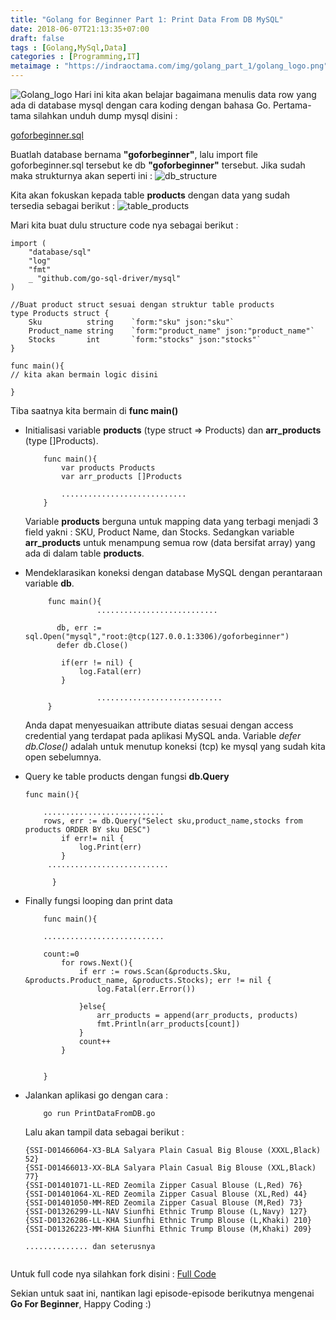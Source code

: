 ```yaml
---
title: "Golang for Beginner Part 1: Print Data From DB MySQL"
date: 2018-06-07T21:13:35+07:00
draft: false
tags : [Golang,MySql,Data]
categories : [Programming,IT]
metaimage : "https://indraoctama.com/img/golang_part_1/golang_logo.png"
---
```

![Golang_logo](/img/golang_part_1/golang_logo.png)
Hari ini kita akan belajar bagaimana menulis data row yang ada di database mysql dengan cara koding dengan bahasa Go.
Pertama-tama silahkan unduh dump mysql disini :

[goforbeginner.sql](https://github.com/indraoct/go-for-beginner/blob/master/goforbeginner.sql)

Buatlah database bernama **"goforbeginner"**, lalu import file goforbeginner.sql tersebut ke db **"goforbeginner"** tersebut. Jika sudah
maka strukturnya akan seperti ini :
![db_structure](/img/golang_part_1/db_structure.png)

Kita akan fokuskan kepada table **products** dengan data yang sudah tersedia sebagai berikut :
![table_products](/img/golang_part_1/table_products.png)

Mari kita buat dulu structure code nya sebagai berikut :
```
import (
	"database/sql"
	"log"
	"fmt"
	_ "github.com/go-sql-driver/mysql"
)

//Buat product struct sesuai dengan struktur table products
type Products struct {
	Sku          string    `form:"sku" json:"sku"`
	Product_name string    `form:"product_name" json:"product_name"`
	Stocks       int       `form:"stocks" json:"stocks"`
}

func main(){
// kita akan bermain logic disini

}

```

Tiba saatnya kita bermain di **func main()**

* Initialisasi variable **products** (type struct => Products) dan **arr_products** (type []Products).
   
    ```
        func main(){
            var products Products
            var arr_products []Products
            
            ............................
        }
   ```
   
   Variable **products** berguna untuk mapping data yang terbagi menjadi 3 field yakni : SKU, Product Name, dan Stocks. 
   Sedangkan variable **arr_products** untuk menampung semua row (data bersifat array) yang ada di dalam table **products**.
   
* Mendeklarasikan koneksi dengan database MySQL dengan perantaraan variable **db**.

    ```
         func main(){
                    ...........................
                    
           db, err := sql.Open("mysql","root:@tcp(127.0.0.1:3306)/goforbeginner")
           defer db.Close()
                    
            if(err != nil) {
                log.Fatal(err)
            }
                    
                    ............................
         }

    ```
    Anda dapat menyesuaikan attribute diatas sesuai dengan access credential yang terdapat pada aplikasi MySQL anda. Variable 
    *defer db.Close()* adalah untuk menutup koneksi (tcp) ke mysql yang sudah kita open sebelumnya.
    
* Query ke table products dengan fungsi **db.Query**

    ```
    func main(){
   
        ...........................
        rows, err := db.Query("Select sku,product_name,stocks from products ORDER BY sku DESC")
            if err!= nil {
                log.Print(err)
            }
         ...........................  
          
          }

    ```
    
* Finally fungsi looping dan print data 

    ```
        func main(){
        
        ........................... 
        
        count:=0
        	for rows.Next(){
        		if err := rows.Scan(&products.Sku, &products.Product_name, &products.Stocks); err != nil {
        			log.Fatal(err.Error())
        
        		}else{
        			arr_products = append(arr_products, products)
        			fmt.Println(arr_products[count])
        		}
        		count++
        	}
        
        
        }

    ```

* Jalankan aplikasi go dengan cara :
    ```
        go run PrintDataFromDB.go 
    ```
    Lalu akan tampil data sebagai berikut :
    ```
    {SSI-D01466064-X3-BLA Salyara Plain Casual Big Blouse (XXXL,Black) 52}
    {SSI-D01466013-XX-BLA Salyara Plain Casual Big Blouse (XXL,Black) 77}
    {SSI-D01401071-LL-RED Zeomila Zipper Casual Blouse (L,Red) 76}
    {SSI-D01401064-XL-RED Zeomila Zipper Casual Blouse (XL,Red) 44}
    {SSI-D01401050-MM-RED Zeomila Zipper Casual Blouse (M,Red) 73}
    {SSI-D01326299-LL-NAV Siunfhi Ethnic Trump Blouse (L,Navy) 127}
    {SSI-D01326286-LL-KHA Siunfhi Ethnic Trump Blouse (L,Khaki) 210}
    {SSI-D01326223-MM-KHA Siunfhi Ethnic Trump Blouse (M,Khaki) 209}
    
    .............. dan seterusnya
       
    ```
    
Untuk full code nya silahkan fork disini : [Full Code](https://github.com/indraoct/go-for-beginner/blob/master/part1/PrintDataFromDB.go)


Sekian untuk saat ini, nantikan lagi episode-episode berikutnya mengenai **Go For Beginner**, Happy Coding :)